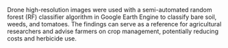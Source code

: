 Drone high-resolution images were used with a semi-automated random forest (RF) classifier algorithm in Google Earth Engine to classify bare soil, weeds, and tomatoes. The findings can serve as a reference for agricultural researchers and advise farmers on crop management, potentially reducing costs and herbicide use.